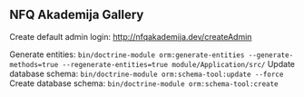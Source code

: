 NFQ Akademija Gallery
----------------------
Create default admin login:
http://nfqakademija.dev/createAdmin

Generate entities: `bin/doctrine-module orm:generate-entities --generate-methods=true --regenerate-entities=true module/Application/src/`
Update database schema: `bin/doctrine-module orm:schema-tool:update --force`
Create database schema: `bin/doctrine-module orm:schema-tool:create`